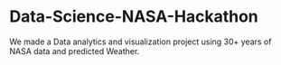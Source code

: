 # Data-Science-NASA-Hackathon
We made a Data analytics and visualization project using 30+ years of NASA data and predicted Weather.
